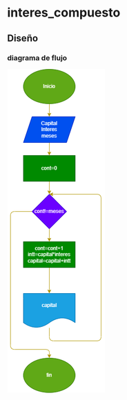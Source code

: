 # interes_compuesto

## Diseño
### diagrama de flujo 

![Diagrama de flujo](diagrama.png "Diagrama de flujo")